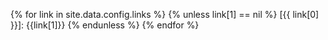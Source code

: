 {% for link in site.data.config.links %}
{% unless link[1] == nil %}
[{{ link[0] }}]: {{link[1]}}
{% endunless %}
{% endfor %}